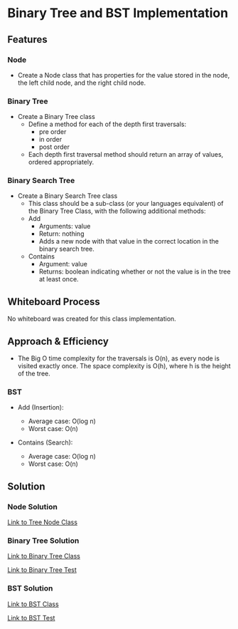 # Binary Tree and BST Implementation

## Features

### Node

- Create a Node class that has properties for the value stored in the node, the left child node, and the right child node.

### Binary Tree

- Create a Binary Tree class
  - Define a method for each of the depth first traversals:
    - pre order
    - in order
    - post order
  - Each depth first traversal method should return an array of values, ordered appropriately.

### Binary Search Tree

- Create a Binary Search Tree class
  - This class should be a sub-class (or your languages equivalent) of the Binary Tree Class, with the following additional methods:
  - Add
    - Arguments: value
    - Return: nothing
    - Adds a new node with that value in the correct location in the binary search tree.
  - Contains
    - Argument: value
    - Returns: boolean indicating whether or not the value is in the tree at least once.

## Whiteboard Process

No whiteboard was created for this class implementation.

## Approach & Efficiency

- The Big O time complexity for the traversals is O(n), as every node is visited exactly once. The space complexity is O(h), where h is the height of the tree.

### BST

- Add (Insertion):
  - Average case: O(log n)
  - Worst case: O(n)

- Contains (Search):
  - Average case: O(log n)
  - Worst case: O(n)

## Solution

### Node Solution

[Link to Tree Node Class](lib/src/main/java/datastructures/trees/Node.java)

### Binary Tree Solution

[Link to Binary Tree Class](lib/src/main/java/datastructures/trees/BinaryTree.java)

[Link to Binary Tree Test](lib/src/main/java/datastructures/trees/BinaryTreeTest.java)

### BST Solution

[Link to BST Class](lib/src/main/java/datastructures/trees/BinarySearchTree.java)

[Link to BST Test](lib/src/main/java/datastructures/trees/BinarySearchTreeTest.java)
